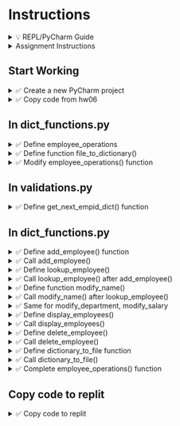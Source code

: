# Instructions

<details>
  <summary>
    💡 REPL/PyCharm Guide
  </summary>

  - To toggle commenting, highlight the line(s) and press Ctrl + /
  - To move a statement or block of statements one indent to the right, highlight the statement(s)  press Tab
  - To move a statement or block of statements one indent to the left, highlight the statement(s)  press Shift+Tab
  - Avoid using backspaces or spaces to remove or place indents
  - REPL Comments
    - To ask the instructor a code question, highlight the line(s) of code and press Alt + / and type in your question/issue/comment and click on collapse
    - To view comments placed by the instructor click on the comment icon at the end of any highlighted code
    - If your issue is resolved, click on Resolve to remove the comment
</details>


<details>
  <summary>
    Assignment Instructions
  </summary>

- In this assignment we manage employee data using complex dictionary
- Each employee has four data elements - Name, Department, Salary, Email
- That data will be stored in a dictionary with keys name, dept, salary, email
- All such dictionaries for each employee is stored in a dictionary whose keys will be the employee ID we calculate for each employee
</details>


## Start Working

<details>
  <summary>
    ✅ Create a new PyCharm project
  </summary>

  - Create a new PyCharm project in a folder of your choice
  - Create a Python file - main.py
  - Inside the project create a new folder **hw07**
  - Create files dict_functions.py and validations.py
  - Download employees.pkl https://github.com/suchialex/CINS3002-HW07/blob/main/employees.pkl
  - If needed, download suchi_pretty_print https://github.com/suchialex/pretty-print/blob/main/suchi_pretty_print.py
</details>

<details>
  <summary>
    ✅ Copy code from hw06
  </summary>

  - Copy main.py
  - Copy the code in validations.py from HW06
  - Change the import statement in main.py to use dict_functions module
</details>

## In dict_functions.py

<details>
  <summary>
    ✅ Define employee_operations
  </summary>

  - For now place the keyword pass
</details>

<details>
  <summary>
    ✅ Define function file_to_dictionary()
  </summary>
  
  - It accepts no parameters
  - It returns the employees dictionary
  - In the function body,
    - Inside a try block,
      - Check if there is any data in employees.pkl inside the hw07 folder
      - if no data, then return an empty dictionary
      - Using context manager, unpickle the contents of the file employees.pkl to a dictionary and store in a variable of your choice ⏩ 9-11
      - Return this dictionary
    - In the except block, print `File Not Found` and return an empty dictionary
</details>


<details>
  <summary>
    ✅ Modify employee_operations() function
  </summary>
  
  - Call the file_to_dictionary() after the pass statement
  - Print the returned dictionary
  - 📜 Execute your code to check if the dictionary is printed correctly, you may use suchi_print
</details>

## In validations.py

<details>
  <summary>
    ✅ Define get_next_empid_dict() function
  </summary>
  
  Parameters: Dictionary<br>
  Returns: Integer<br>
  Description: This functions finds the max employee ID in the dictionary and adds 1 to it and returns the next employee ID in a integer format<br>

<details>
  <summary>
    🔑 Code Logic:
  </summary>

  - If dictionary is empty, return 1234 (integer, not a string)
  - Get the dictionary keys of the employees dictionary and store in a variable ⏩ Refer to 9-9f
  - Get the max element from that ⏩ Refer to 7-15
  - Add 1 to the max key and return it
</details>

</details>

## In dict_functions.py

<details>
  <summary>
    ✅ Define add_employee() function
  </summary>

Parameters: Dictionary  
Returns: Dictionary  
Description: We add a new employee to the dictionary and return the modified dictionary.

<details>
  <summary>
    🔑 Code Logic:
  </summary> 

  - Employee ID is obtained from function call to get_next_employeeid() 
  - Name is obtained from function calls to validate_first_name() and validate_last_name()  
  - Email is obtained from a function call to generate_email()
  - Department is obtained from a function call to validate_dept()
  - Salary is obtained from a function call to validate_salary()
  - Using all these values create a dictionary named `new_employee` with the  key/value pairs  
  "name" -> Name  
  "dept" -> Department  
  "email" -> Email  
  "salary" -> Salary

  - Now, to the employees dictionary add a new key/value pair
    - key is the calculated employee ID and
    - value is new_employee dictionary
    - ⏩ Refer to 9-4a
  - Print `Added Employee`
  - Return employees dictionary
</details>

</details>


<details>
  <summary>
    ✅ Call add_employee()
  </summary>
  
  - In employee_operations() function, after the file_to_dictionary() call add_employee() by passing employees as the argument
</details>

<details>
  <summary>
    ✅ Define lookup_employee()
  </summary>

  Parameters: Dictionary, Integer - (employee dictionary, employee_id)  
  Returns: Boolean (True if employee is found, False if not found)  
  Description: We check if the employee ID is present in the employee dictionary and if found, print all the available data elements for that employee in a pretty format like this  
Name: Mia Rose  
Department: CINS  
Email: mia@company.com  
Salary: 45000

<details>
  <summary>
    🔑 Code Logic:
  </summary> 

  - Convert the user provided employee ID to integer (this might raise exception if user enteres non-numeric values, so use exception handling)
  - Using in operator check if the employee ID is in the dictionary   ⏩ Refer to 9-6c
  - If yes,
    - print the name, department, email and salary
    - return True
  - Else
    - print `Employee Not Found`
    - return False

🚩 Important: Before you print each data element, make sure that key exists for that employee. ⏩ Refer to 9-6c or use the get method with the second parameter
</details>
</details>

<details>
  <summary>
    ✅ Call lookup_employee() after add_employee()
  </summary>

  - Get user input for the employee ID that needs to be looked up
  - Call lookup_employee with the employees dictionary and the above employee ID as arguments
  - Test your code with the most recently added employee
</details>


<details>
  <summary>
    ✅ Define function modify_name()
  </summary>

  Parameters: Dictionary  
  Returns: Dictionary  
  Description: We use the lookup_employee function to see if the employee ID is present in our employee dictionary, if yes, we get the new name from the user and modify the dictionary appropriately
  
<details>
  <summary>
    🔑 Code Logic:
  </summary>
  
  - Ask user to provide the employee ID to modify name
  - Call the function lookup_employee using employees dictionary and the above employee ID as arguments and store returned value in a variable called found
  - if found is true
    - we ask the user to give us a valid name using a call to the validate_first_name and validate_last_name functions
    - Then we find the appropriate dictionary element and modify it  ⏩ Refer to 9-4a
    - 🚩 Do not forget to change the employee id to integer
    - Print `Name Modified Successfully`
  - Outside if block, return the employees
</details>
</details>


<details>
  <summary>
    ✅ Call modify_name() after lookup_employee()
  </summary>

  - Call modify_name using the employees dictionary as an argument
  - Print the employees dictionary (you may comment it out later)
  - Test your code and make sure employee name is being modified correctly
</details>


<details>
  <summary>
    ✅ Same for modify_department, modify_salary
  </summary>

  - Do the same steps as above for modifying department and salary
  - 🚩 Do not forget to convert the salary to float
</details>


<details>
  <summary>
    ✅ Define display_employees()
  </summary>

  Parameters: Dictionary  
  Returns: None  
  Description: We use a for loop to go over the employee dictionary and print all data elements in a tabular format

<details>
  <summary>
    🔑 Code Logic:
  </summary>

  - Start a for loop to go over the employee dictionary's values
    - Get each data element using the loop variable
    - For example, employee name would be  `<loop_variable>.get("name", "-")`
    - Do the same for other data elements, department, salary, email etc
    - To get the employee id you can use the index() method, like this `employees.index(<loop_ariable>)`
  - Display all these values in a tabular format
  - You may choose column widths and alignment to fit your data

</details>

</details>


<details>
  <summary>
    ✅ Call  display_employees()
  </summary>

  - Call display_employees() with the employees dictionary as argument
  - Test your code
</details>


<details>
  <summary>
    ✅ Define delete_employee()
  </summary>

  Parameters: Dictionary  
  Returns: Dictionary  
  Description: We use the lookup_employee function to see if the employee ID is present in our employee dictionary, if yes, we delete that employee from the dictionary
  
<details>
  <summary>
    🔑 Code Logic:
  </summary>
  
  - Ask user to provide the employee ID to delete
  - Call the function lookup_employee using employees dictionary and the above employee ID as arguments and store returned value in a variable called found
  - if found is true
    - Delete the appropriate dictionary element  ⏩ Refer to 9-6a
    - 🚩 Do not forget to change the employee id to integer
    - Print `Employee Deleted Successfully`
  - Outside if block, return the employees
</details>
</details>



<details>
  <summary>
    ✅ Call  delete_employee()
  </summary>

  - Call delete_employee() with the employees dictionary as argument
  - Print the employees dictionary to test (you may comment it out later)
</details>


<details>
  <summary>
    ✅ Define dictionary_to_file function
  </summary>

  Parameters: Dictionary  
  Return: None 

  - Pickle the employees dictionary to employees.pkl file in the employees folder  Refer to ⏩ 9-10

</details>

<details>
  <summary>
    ✅ Call  dictionary_to_file()
  </summary>

  - Call dictionary_to_file() passing the employees dictionary as argument
</details>

<details>
  <summary>
    ✅ Complete employee_operations() function
  </summary>

  - Call the file_to_dictionary() function
  - Inside a while loop that runs **until user presses 0**, print menu of options, get user's choice and inside the if-elif-else blocks calls the appropriate functions
  - Outside the while loop call dictionary_to_file() function
</details>


## Copy code to replit

<details>
  <summary>
    ✅ Copy code to replit
  </summary>
  
  - Copy the contents of validations.py and dict_functions.py to replit under folder hw07
  - Comment out the existing import statement and code in main function body
  - Copy and paste the import statement and code from main.py in your PyCharm Project
  - Submit the URL on Canvas assignment
</details>
